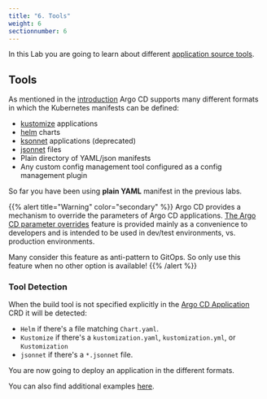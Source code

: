 ```yaml
---
title: "6. Tools"
weight: 6
sectionnumber: 6
---
```


In this Lab you are going to learn about different [application source tools](https://argoproj.github.io/argo-cd/user-guide/application_sources/).


## Tools

As mentioned in the [introduction](../) Argo CD supports many different formats in which the Kubernetes manifests can be defined:

* [kustomize](https://kustomize.io/) applications
* [helm](https://helm.sh/) charts
* [ksonnet](https://github.com/ksonnet/ksonnet) applications (deprecated)
* [jsonnet](https://jsonnet.org/) files
* Plain directory of YAML/json manifests
* Any custom config management tool configured as a config management plugin

So far you have been using **plain YAML** manifest in the previous labs.

{{% alert title="Warning" color="secondary" %}}
Argo CD provides a mechanism to override the parameters of Argo CD applications. [The Argo CD parameter overrides](https://argoproj.github.io/argo-cd/user-guide/parameters/) feature is provided mainly as a convenience to developers and is intended to be used in dev/test environments, vs. production environments.

Many consider this feature as anti-pattern to GitOps. So only use this feature when no other option is available!
{{% /alert %}}


### Tool Detection

When the build tool is not specified explicitly in the [Argo CD Application](https://argoproj.github.io/argo-cd/operator-manual/declarative-setup/) CRD it will be detected:

* `Helm` if there's a file matching `Chart.yaml`.
* `Kustomize` if there's a `kustomization.yaml`, `kustomization.yml`, or `Kustomization`
* `jsonnet` if there's a `*.jsonnet` file.

You are now going to deploy an application in the different formats.

You can also find additional examples [here](https://github.com/argoproj/argocd-example-apps).
